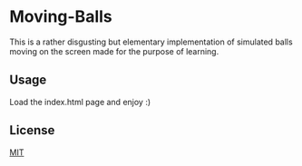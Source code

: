 # Moving-Balls

This is a rather disgusting but elementary implementation of simulated balls moving on the screen made for the purpose of learning.

## Usage

Load the index.html page and enjoy :)

## License

[MIT](https://choosealicense.com/licenses/mit/)
